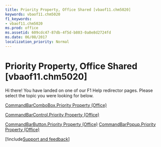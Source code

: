 ```yaml
---
title: Priority Property, Office Shared [vbaof11.chm5020]
keywords: vbaof11.chm5020
f1_keywords:
- vbaof11.chm5020
ms.prod: office
ms.assetid: 609cdc47-87db-4f5d-b803-0a8e8d2724fd
ms.date: 06/08/2017
localization_priority: Normal
---
```



# Priority Property, Office Shared [vbaof11.chm5020]

Hi there! You have landed on one of our F1 Help redirector pages. Please select the topic you were looking for below.

[CommandBarComboBox.Priority Property (Office)](http://msdn.microsoft.com/library/0166df8f-316a-8414-a3af-1156fc1a1166%28Office.15%29.aspx)

[CommandBarControl.Priority Property (Office)](http://msdn.microsoft.com/library/1bb78346-a815-75f8-f2f6-8ecff2b54cbd%28Office.15%29.aspx)

[CommandBarButton.Priority Property (Office)](http://msdn.microsoft.com/library/72599580-16d2-20b3-05ad-b454afbba6ef%28Office.15%29.aspx)
[CommandBarPopup.Priority Property (Office)](http://msdn.microsoft.com/library/cef115fd-fdc8-d8a3-b51d-c9fbc21a810f%28Office.15%29.aspx)

[!include[Support and feedback](~/includes/feedback-boilerplate.md)]